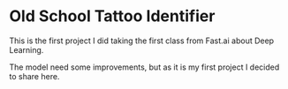# Old School Tattoo Identifier

This is the first project I did taking the first class from Fast.ai about Deep Learning.

The model need some improvements, but as it is my first project I decided to share here.

